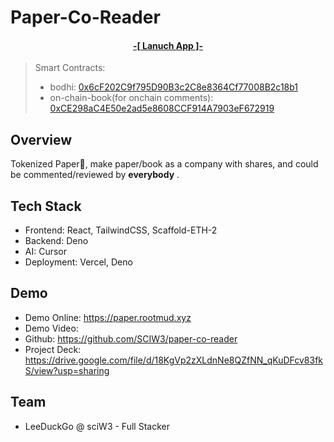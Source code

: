 # Paper-Co-Reader

<h4 align="center">  <a href="https://paper.rootmud.xyz"> -[ Lanuch App ]- </a></h4>

> Smart Contracts:
>
> * bodhi: [0x6cF202C9f795D90B3c2C8e8364Cf77008B2c18b1](https://hashkeychain-testnet-explorer.alt.technology/address/0x6cF202C9f795D90B3c2C8e8364Cf77008B2c18b1?tab=contract_code)
> * on-chain-book(for onchain comments): [0xCE298aC4E50e2ad5e8608CCF914A7903eF672919](https://hashkeychain-testnet-explorer.alt.technology/address/0xCE298aC4E50e2ad5e8608CCF914A7903eF672919?tab=contract)

## Overview
Tokenized Paper📝, make paper/book as a company with shares, and could be commented/reviewed by **everybody** .

## Tech Stack
- Frontend: React, TailwindCSS, Scaffold-ETH-2
- Backend: Deno
- AI: Cursor
- Deployment: Vercel, Deno

## Demo
- Demo Online: https://paper.rootmud.xyz
- Demo Video: 
- Github: https://github.com/SCIW3/paper-co-reader
- Project Deck: https://drive.google.com/file/d/18KgVp2zXLdnNe8QZfNN_qKuDFcv83fkS/view?usp=sharing

## Team
- LeeDuckGo @ sciW3 - Full Stacker